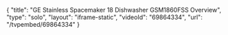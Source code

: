 {
    "title": "GE Stainless Spacemaker 18 Dishwasher GSM1860FSS Overview",
    "type": "solo",
    "layout": "iframe-static",
    "videoId": "69864334",
    "url": "\/tvpembed\/69864334"
}